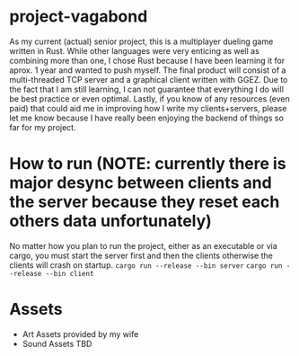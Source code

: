 # project-vagabond
As my current (actual) senior project, this is a multiplayer dueling game written in Rust. While other languages were very enticing as well as combining more than one, I chose Rust because I have been learning it for aprox. 1 year and wanted to push myself. The final product will consist of a multi-threaded TCP server and a graphical client written with GGEZ. Due to the fact that I am still learning, I can not guarantee that everything I do will be best practice or even optimal. Lastly, if you know of any resources (even paid) that could aid me in improving how I write my clients+servers, please let me know because I have really been enjoying the backend of things so far for my project.
# How to run (NOTE: currently there is major desync between clients and the server because they reset each others data unfortunately)
No matter how you plan to run the project, either as an executable or via cargo, you must start the server first and then the clients otherwise the clients will crash on startup.
`cargo run --release --bin server`
`cargo run --release --bin client`
# Assets
- Art Assets provided by my wife
- Sound Assets TBD
